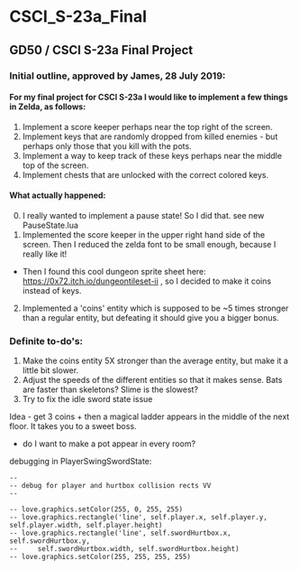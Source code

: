 # CSCI_S-23a_Final

## GD50 / CSCI S-23a Final Project

### Initial outline, approved by James, 28 July 2019:

#### For my final project for CSCI S-23a I would like to implement a few things in Zelda, as follows:

1. Implement a score keeper perhaps near the top right of the screen.
2. Implement keys that are randomly dropped from killed enemies - but perhaps only those that you kill with the pots.
3. Implement a way to keep track of these keys perhaps near the middle top of the screen.
4. Implement chests that are unlocked with the correct colored keys.

#### What actually happened:
0. I really wanted to implement a pause state! So I did that. see new PauseState.lua
1. Implemented the score keeper in the upper right hand side of the screen. Then I reduced the zelda font to be small enough, because I really like it!
 - Then I found this cool dungeon sprite sheet here: https://0x72.itch.io/dungeontileset-ii , so I decided to make it coins instead of keys.
2. Implemented a 'coins' entity which is supposed to be ~5 times stronger than a regular entity, but defeating it should give you a bigger bonus.


### Definite to-do's:
1. Make the coins entity 5X stronger than the average entity, but make it a little bit slower.
2. Adjust the speeds of the different entities so that it makes sense. Bats are faster than skeletons? Slime is the slowest?
3. Try to fix the idle sword state issue


Idea - get 3 coins + then a magical ladder appears in the middle of the next floor. It takes you to a sweet boss.
 - do I want to make a pot appear in every room?








debugging in PlayerSwingSwordState:

    --
    -- debug for player and hurtbox collision rects VV
    --

    -- love.graphics.setColor(255, 0, 255, 255)
    -- love.graphics.rectangle('line', self.player.x, self.player.y, self.player.width, self.player.height)
    -- love.graphics.rectangle('line', self.swordHurtbox.x, self.swordHurtbox.y,
    --     self.swordHurtbox.width, self.swordHurtbox.height)
    -- love.graphics.setColor(255, 255, 255, 255)

